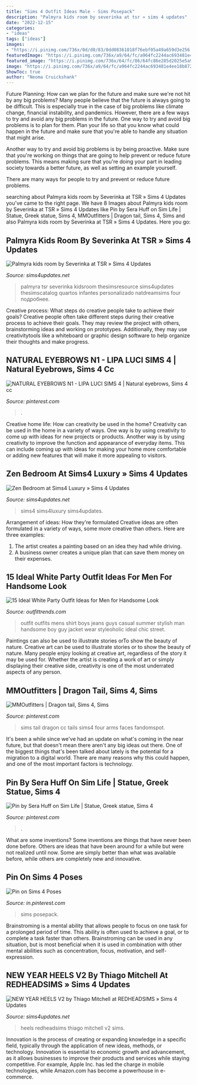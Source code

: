 ```yaml
---
title: "Sims 4 Outfit Ideas Male - Sims Posepack"
description: "Palmyra kids room by severinka at tsr » sims 4 updates"
date: "2022-12-15"
categories:
- "ideas"
tags: ["ideas"]
images:
- "https://i.pinimg.com/736x/0d/d0/83/0dd08361018f76ebf05a49a659d3e256.jpg"
featuredImage: "https://i.pinimg.com/736x/a9/64/fc/a964fc2244ac693481e4ee18b872f240.jpg"
featured_image: "https://i.pinimg.com/736x/64/fc/86/64fc86e285d2025e5a9053d246b2e5ef.jpg"
image: "https://i.pinimg.com/736x/a9/64/fc/a964fc2244ac693481e4ee18b872f240.jpg"
ShowToc: true
author: "Neoma Cruickshank"
---
```



Future Planning: How can we plan for the future and make sure we're not hit by any big problems?
Many people believe that the future is always going to be difficult. This is especially true in the case of big problems like climate change, financial instability, and pandemics. However, there are a few ways to try and avoid any big problems in the future. 
One way to try and avoid big problems is to plan for them. Plan your life so that you know what could happen in the future and make sure that you're able to handle any situation that might arise. 

Another way to try and avoid big problems is by being proactive. Make sure that you're working on things that are going to help prevent or reduce future problems. This means making sure that you're doing your part in leading society towards a better future, as well as setting an example yourself. 

There are many ways for people to try and prevent or reduce future problems.

	

		
searching about Palmyra kids room by Severinka at TSR » Sims 4 Updates you've came to the right page. We have 8 Images about Palmyra kids room by Severinka at TSR » Sims 4 Updates like Pin by Sera Huff on Sim Life | Statue, Greek statue, Sims 4, MMOutfitters | Dragon tail, Sims 4, Sims and also Palmyra kids room by Severinka at TSR » Sims 4 Updates. Here you go:
		
    
## Palmyra Kids Room By Severinka At TSR » Sims 4 Updates

<img loading=lazy src="https://sims4updates.net/wp-content/uploads/2019/09/853.jpg" onerror="this.onerror=null;this.src='https://tse3.mm.bing.net/th?id=OIP.sHCTqhZI0s2f8ztJhuu1cgHaFj&amp;pid=15.1';" alt="Palmyra kids room by Severinka at TSR » Sims 4 Updates">

_Source: sims4updates.net_

>palmyra tsr severinka kidsroom thesimsresource sims4updates thesimscatalog quartos infantes personalizado natdreamsims four подробнее. 

	

Creative process: What steps do creative people take to achieve their goals?
Creative people often take different steps during their creative process to achieve their goals. They may review the project with others, brainstorming ideas and working on prototypes. Additionally, they may use creativitytools like a whiteboard or graphic design software to help organize their thoughts and make progress.

    
## NATURAL EYEBROWS N1 - LIPA LUCI SIMS 4 | Natural Eyebrows, Sims 4 Cc

<img loading=lazy src="https://i.pinimg.com/736x/0d/d0/83/0dd08361018f76ebf05a49a659d3e256.jpg" onerror="this.onerror=null;this.src='https://tse4.mm.bing.net/th?id=OIP.WFYa6eZ3CV9H4LyKrxzIpAHaCu&amp;pid=15.1';" alt="NATURAL EYEBROWS N1 - LIPA LUCI SIMS 4 | Natural eyebrows, Sims 4 cc">

_Source: pinterest.com_

>. 

	

Creative home life: How can creativity be used in the home?
Creativity can be used in the home in a variety of ways. One way is by using creativity to come up with ideas for new projects or products. Another way is by using creativity to improve the function and appearance of everyday items. This can include coming up with ideas for making your home more comfortable or adding new features that will make it more appealing to visitors.

    
## Zen Bedroom At Sims4 Luxury » Sims 4 Updates

<img loading=lazy src="https://sims4updates.net/wp-content/uploads/2017/10/2344.jpg" onerror="this.onerror=null;this.src='https://tse4.mm.bing.net/th?id=OIP.vMe0YE0U_TUb9mFUjMv1gAHaEk&amp;pid=15.1';" alt="Zen Bedroom at Sims4 Luxury » Sims 4 Updates">

_Source: sims4updates.net_

>sims4 sims4luxury sims4updates. 

	

Arrangement of ideas: How they're formulated
Creative ideas are often formulated in a variety of ways, some more creative than others. Here are three examples:
1. The artist creates a painting based on an idea they had while driving.
2. A business owner creates a unique plan that can save them money on their expenses.

    
## 15 Ideal White Party Outfit Ideas For Men For Handsome Look

<img loading=lazy src="http://www.outfittrends.com/wp-content/uploads/2015/08/b947ddfab5b8221820dfc29561cb006e.jpg" onerror="this.onerror=null;this.src='https://tse2.mm.bing.net/th?id=OIP.S14tA7t7H6KVSi4O1KUnpAAAAA&amp;pid=15.1';" alt="15 Ideal White Party Outfit Ideas for Men for Handsome Look">

_Source: outfittrends.com_

>outfit outfits mens shirt boys jeans guys casual summer stylish man handsome boy guy jacket wear styleoholic ideal chic street. 

	

Paintings can also be used to illustrate stories orTo show the beauty of nature.
Creative art can be used to illustrate stories or to show the beauty of nature. Many people enjoy looking at creative art, regardless of the story it may be used for. Whether the artist is creating a work of art or simply displaying their creative side, creativity is one of the most underrated aspects of any person.

    
## MMOutfitters | Dragon Tail, Sims 4, Sims

<img loading=lazy src="https://i.pinimg.com/736x/02/73/eb/0273eb83cda5aeb839355175df9af226.jpg" onerror="this.onerror=null;this.src='https://tse1.mm.bing.net/th?id=OIP.iKtTvxjePZxhfnW5uyceMgHaHa&amp;pid=15.1';" alt="MMOutfitters | Dragon tail, Sims 4, Sims">

_Source: pinterest.com_

>sims tail dragon cc tails sims4 four arms faces fandomspot. 

	

It's been a while since we've had an update on what's coming in the near future, but that doesn't mean there aren't any big ideas out there. One of the biggest things that's been talked about lately is the potential for a migration to a digital world. There are many reasons why this could happen, and one of the most important factors is technology.

    
## Pin By Sera Huff On Sim Life | Statue, Greek Statue, Sims 4

<img loading=lazy src="https://i.pinimg.com/736x/64/fc/86/64fc86e285d2025e5a9053d246b2e5ef.jpg" onerror="this.onerror=null;this.src='https://tse1.mm.bing.net/th?id=OIP.hpo-ORynoSO9ijhHBC6tqAHaFh&amp;pid=15.1';" alt="Pin by Sera Huff on Sim Life | Statue, Greek statue, Sims 4">

_Source: pinterest.com_

>. 

	

What are some inventions?
Some inventions are things that have never been done before. Others are ideas that have been around for a while but were not realized until now. Some are simply better than what was available before, while others are completely new and innovative.

    
## Pin On Sims 4 Poses

<img loading=lazy src="https://i.pinimg.com/736x/a9/64/fc/a964fc2244ac693481e4ee18b872f240.jpg" onerror="this.onerror=null;this.src='https://tse4.mm.bing.net/th?id=OIP.abzHG2VNqsvso9ATzIwhDgHaD7&amp;pid=15.1';" alt="Pin on Sims 4 Poses">

_Source: in.pinterest.com_

>sims posepack. 

	

Brainstroming is a mental ability that allows people to focus on one task for a prolonged period of time. This ability is often used to achieve a goal, or to complete a task faster than others. Brainstroming can be used in any situation, but is most beneficial when it is used in combination with other mental abilities such as concentration, focus, motivation, and self-expression.

    
## NEW YEAR HEELS V2 By Thiago Mitchell At REDHEADSIMS » Sims 4 Updates

<img loading=lazy src="http://sims4updates.net/wp-content/uploads/2018/10/1995-478x1000.jpg" onerror="this.onerror=null;this.src='https://tse1.mm.bing.net/th?id=OIP.1L2wQrolJ4fyw3V3lkBL2wHaPf&amp;pid=15.1';" alt="NEW YEAR HEELS V2 by Thiago Mitchell at REDHEADSIMS » Sims 4 Updates">

_Source: sims4updates.net_

>heels redheadsims thiago mitchell v2 sims. 

	

Innovation is the process of creating or expanding knowledge in a specific field, typically through the application of new ideas, methods, or technology. Innovation is essential to economic growth and advancement, as it allows businesses to improve their products and services while staying competitive. For example, Apple Inc. has led the charge in mobile technologies, while Amazon.com has become a powerhouse in e-commerce.

